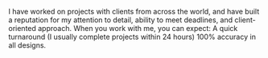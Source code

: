I have worked on projects with clients from across the world, and have built a reputation for my attention to detail, ability to meet deadlines, and client-oriented approach. When you work with me, you can expect: A quick turnaround (I usually complete projects within 24 hours) 100% accuracy in all designs.

<!---
gokulraj132003/gokulraj132003 is a ✨ special ✨ repository because its `README.md` (this file) appears on your GitHub profile.
You can click the Preview link to take a look at your changes.
--->
